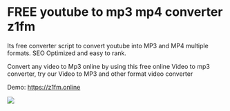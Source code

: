 # FREE youtube to mp3 mp4 converter z1fm

Its free converter script to convert youtube into MP3 and MP4 multiple formats. SEO Optimized and easy to rank.

Convert any video to Mp3 online by using this free online Video to mp3 converter, try our Video to MP3 and other format video converter

Demo: https://z1fm.online

<img src="https://z1fm.online/z1fm.png" align="center">
